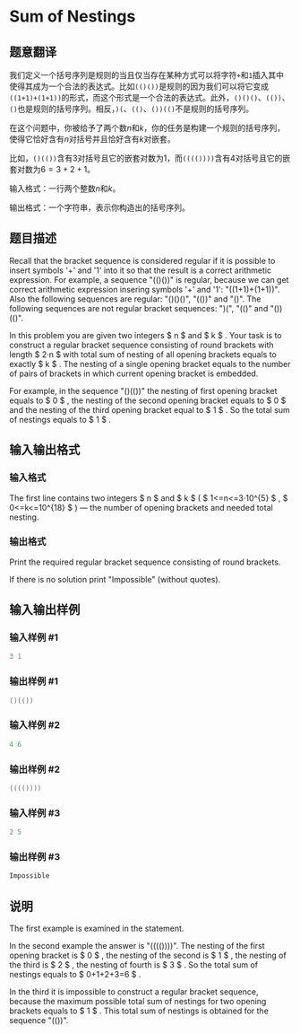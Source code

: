 # Sum of Nestings

## 题意翻译

我们定义一个括号序列是规则的当且仅当存在某种方式可以将字符`+`和`1`插入其中使得其成为一个合法的表达式。比如`(()())`是规则的因为我们可以将它变成`((1+1)+(1+1))`的形式，而这个形式是一个合法的表达式。此外，`()()()`、`(())`、`()`也是规则的括号序列。相反，`)(`、`(()`、`())(()`不是规则的括号序列。

在这个问题中，你被给予了两个数$n$和$k$，你的任务是构建一个规则的括号序列，使得它恰好含有$n$对括号并且恰好含有$k$对嵌套。

比如，`()(())`含有$3$对括号且它的嵌套对数为$1$，而`(((())))`含有$4$对括号且它的嵌套对数为$6=3+2+1$。

输入格式：一行两个整数$n$和$k$。

输出格式：一个字符串，表示你构造出的括号序列。

## 题目描述

Recall that the bracket sequence is considered regular if it is possible to insert symbols '+' and '1' into it so that the result is a correct arithmetic expression. For example, a sequence "(()())" is regular, because we can get correct arithmetic expression insering symbols '+' and '1': "((1+1)+(1+1))". Also the following sequences are regular: "()()()", "(())" and "()". The following sequences are not regular bracket sequences: ")(", "(()" and "())(()".

In this problem you are given two integers $ n $ and $ k $ . Your task is to construct a regular bracket sequence consisting of round brackets with length $ 2·n $ with total sum of nesting of all opening brackets equals to exactly $ k $ . The nesting of a single opening bracket equals to the number of pairs of brackets in which current opening bracket is embedded.

For example, in the sequence "()(())" the nesting of first opening bracket equals to $ 0 $ , the nesting of the second opening bracket equals to $ 0 $ and the nesting of the third opening bracket equal to $ 1 $ . So the total sum of nestings equals to $ 1 $ .

## 输入输出格式

### 输入格式

The first line contains two integers $ n $ and $ k $ ( $ 1<=n<=3·10^{5} $ , $ 0<=k<=10^{18} $ ) — the number of opening brackets and needed total nesting.

### 输出格式

Print the required regular bracket sequence consisting of round brackets.

If there is no solution print "Impossible" (without quotes).

## 输入输出样例

### 输入样例 #1

```cpp
3 1

```
### 输出样例 #1

```cpp
()(())
```


### 输入样例 #2

```cpp
4 6

```
### 输出样例 #2

```cpp
(((())))
```


### 输入样例 #3

```cpp
2 5

```
### 输出样例 #3

```cpp
Impossible

```
## 说明

The first example is examined in the statement.

In the second example the answer is "(((())))". The nesting of the first opening bracket is $ 0 $ , the nesting of the second is $ 1 $ , the nesting of the third is $ 2 $ , the nesting of fourth is $ 3 $ . So the total sum of nestings equals to $ 0+1+2+3=6 $ .

In the third it is impossible to construct a regular bracket sequence, because the maximum possible total sum of nestings for two opening brackets equals to $ 1 $ . This total sum of nestings is obtained for the sequence "(())".


